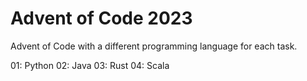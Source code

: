# Advent of Code 2023

Advent of Code with a different programming language for each task.

01: Python
02: Java
03: Rust
04: Scala
